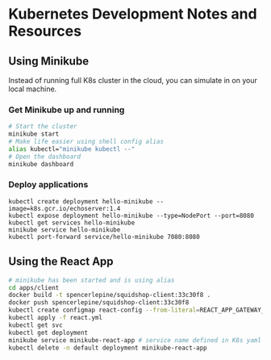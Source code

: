 # Kubernetes Development Notes and Resources

## Using Minikube
Instead of running full K8s cluster in the cloud, you can simulate in on your local machine.


### Get Minikube up and running
```sh
# Start the cluster
minikube start
# Make life easier using shell config alias
alias kubectl="minikube kubectl --"
# Open the dashboard
minikube dashboard
```

### Deploy applications
```
kubectl create deployment hello-minikube --image=k8s.gcr.io/echoserver:1.4
kubectl expose deployment hello-minikube --type=NodePort --port=8080
kubectl get services hello-minikube
minikube service hello-minikube
kubectl port-forward service/hello-minikube 7080:8080
```


## Using the React App
```sh
# minikube has been started and is using alias
cd apps/client
docker build -t spencerlepine/squidshop-client:33c30f8 .
docker push spencerlepine/squidshop-client:33c30f8
kubectl create configmap react-config --from-literal=REACT_APP_GATEWAY_API_URL=99999
kubectl apply -f react.yml
kubectl get svc
kubectl get deployment
minikube service minikube-react-app # service name defined in K8s yaml file
kubectl delete -n default deployment minikube-react-app
```